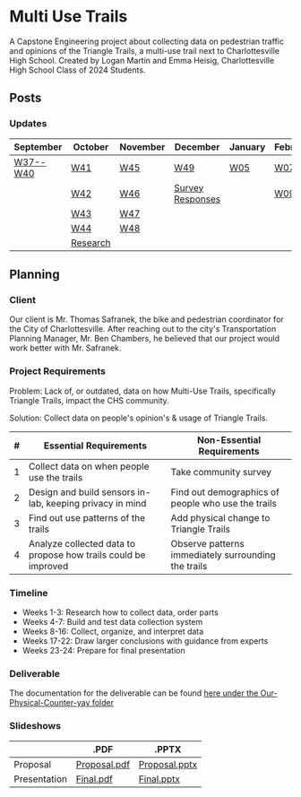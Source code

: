 # Multi Use Trails

A Capstone Engineering project about collecting data on pedestrian traffic and opinions of the Triangle Trails, a multi-use trail next to Charlottesville High School. Created by Logan Martin and Emma Heisig, Charlottesville High School Class of 2024 Students.

## Posts

### Updates

| September                                 | October                                    | November                         | December                                                   | January                          | February                         | March | April |
|-------------------------------------------|--------------------------------------------|----------------------------------|------------------------------------------------------------|----------------------------------|----------------------------------|-------|-------|
| [W37--W40](/_posts/2023-09-11-W37--40.md) | [W41](/_posts/2023-10-07-W41.md)           | [W45](/_posts/2023-11-06-W45.md) | [W49](/_posts/2023-12-04-W49.md)                           | [W05](/_posts/2024-01-29-W05.md) | [W07](/_posts/2024-02-12-W07.md) |       |       |
|                                           | [W42](/_posts/2023-10-16-W42.md)           | [W46](/_posts/2023-11-13-W46.md) | [Survey Responses](/_posts/2023-12-11-Survey-Responses.md) |                                  | [W09](/_posts/2024-02-26-W09.md) |       |       |
|                                           | [W43](/_posts/2023-10-23-W43.md)           | [W47](/_posts/2023-11-20-W47.md) |                                                            |                                  |                                  |       |       |
|                                           | [W44](/_posts/2023-10-30-W44.md)           | [W48](/_posts/2023-11-27-W48.md) |                                                            |                                  |                                  |       |       |
|                                           | [Research](/_posts/2023-10-31-Research.md) |                                  |                                                            |                                  |                                  |       |       |

## Planning

### Client

Our client is Mr. Thomas Safranek, the bike and pedestrian coordinator for the City of Charlottesville. After reaching out to the city's Transportation Planning Manager, Mr. Ben Chambers, he believed that our project would work better with Mr. Safranek.

### Project Requirements

Problem: Lack of, or outdated, data on how Multi-Use Trails, specifically Triangle Trails, impact the CHS community.

Solution: Collect data on people's opinion's & usage of Triangle Trails.

| # | Essential Requirements | Non-Essential Requirements |
| - | ---------------------- | -------------------------- |
| 1 | Collect data on when people use the trails | Take community survey |
| 2 | Design and build sensors in-lab, keeping privacy in mind | Find out demographics of people who use the trails |
| 3 | Find out use patterns of the trails | Add physical change to Triangle Trails |
| 4 | Analyze collected data to propose how trails could be improved | Observe patterns immediately surrounding the trails |

### Timeline

- Weeks 1-3: Research how to collect data, order parts 
- Weeks 4-7: Build and test data collection system
- Weeks 8-16: Collect, organize, and interpret data
- Weeks 17-22: Draw larger conclusions with guidance from experts
- Weeks 23-24: Prepare for final presentation

### Deliverable

The documentation for the deliverable can be found [here under the Our-Physical-Counter-yay folder](Our-Physical-Counter-yay/Documentation/README_PhysicalCounter.md)

### Slideshows

|  | .PDF | .PPTX |
| - | ---------------------- | -------------------------- |
| Proposal | [Proposal.pdf](slideshows/Proposal.pdf) | [Proposal.pptx](slideshows/Proposal.pptx) |
| Presentation | [Final.pdf](slideshows/Final.pdf) | [Final.pptx](slideshows/Final.pptx) |
